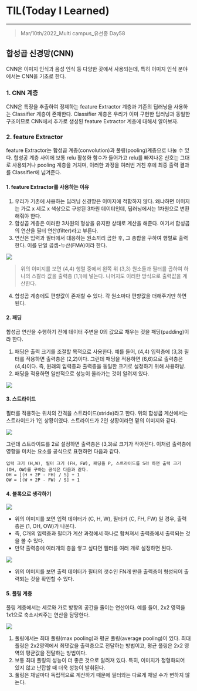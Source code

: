 # TIL(Today I Learned)

___

> Mar/10th/2022_Multi campus_유선종 Day58

## 합성곱 신경망(CNN)
CNN은 이미지 인식과 음성 인식 등 다양한 곳에서 사용되는데, 특히 이미지 인식 분야에서는 CNN을 기초로 한다.

### 1. CNN 계층
CNN은 특징을 추출하여 정제하는 feature Extractor 계층과 기존의 딥러닝을 사용하는 Classifier 계층이 존재한다. Classifier 계층은 우리가 이미 구현한 딥러닝과 동일한 구조이므로 CNN에서 추가로 생성된 feature Extractor 계층에 대해서 알아보자.

### 2. feature Extractor
feature Extractor는 합성곱 계층(convolution)과 풀링(pooling)계층으로 나눌 수 있다. 합성공 계층 사이에 보통 relu 활성화 함수가 들어가고 relu를 빠져나온 신호는 그대로 사용되거나 pooling 계층을 거치며, 이러한 과정을 여러번 거친 후에 최종 출력 결과를 Classifier에 넘겨준다.

#### 1. feature Extractor를 사용하는 이유
1. 우리가 기존에 사용하는 딥러닝 신경망은 이미지에 적합하지 않다. 왜냐하면 이미지는 가로 x 세로 x 색상으로 구성된 3차원 데이터인데, 딥러닝에서는 1차원으로 변환해줘야 한다.
2. 합성곱 계층은 이러한 3차원의 형상을 유지한 상태로 계산을 해준다. 여기서 합성곱의 연산을 필터 연산(filter)라고 부른다.
3. 연산은 입력과 필터에서 대응하는 원소끼리 곱한 후, 그 총합을 구하여 행렬로 출력한다. 이를 단일 곱셈-누산(FMA)이라 한다.

<img src="https://user-images.githubusercontent.com/97590480/157688052-0c4ab8d5-75d3-4499-9cd4-0c48ab5e0f1e.png">

> 위의 이미지를 보면 (4,4) 행렬 중에서 왼쪽 위 (3,3) 원소들과 필터를 곱하여 하나의 스칼라 값을 출력층 (1,1)에 넣는다. 나머지도 이러한 방식으로 출력값을 계산한다.

4. 합성곱 계층에도 편향값이 존재할 수 있다. 각 원소마다 편향값을 더해주기만 하면 된다.

#### 2. 패딩
합성곱 연산을 수행하기 전에 데이터 주변을 0의 값으로 채우는 것을 패딩(padding)이라 한다.
1. 패딩은 출력 크기를 조절할 목적으로 사용한다. 예를 들어, (4,4) 입력층에 (3,3) 필터를 적용하면 출력층은 (2,2)이다. 그런데 패딩을 적용하면 (6,6)으로 출력층은 (4,4)이다. 즉, 원래의 입력층과 출력층을 동일한 크기로 설정하기 위해 사용하낟.
2. 패딩을 적용하면 일반적으로 성능이 올라가는 것이 알려져 있다.

<img src="https://user-images.githubusercontent.com/97590480/157689093-50576a00-203c-4cf0-987d-a8f30ab29300.png">

#### 3. 스트라이드
필터를 적용하는 위치의 간격을 스트라이드(stride)라고 한다. 위의 합성곱 계산에서는 스트라이드가 1인 상황이였다. 스트라이드가 2인 상황이라면 밑의 이미지와 같다.

<img src="https://user-images.githubusercontent.com/97590480/157690251-dbd736c4-a281-4d0a-9211-85593ef17c0e.png">

그런데 스트라이드를 2로 설정하면 출력층은 (3,3)로 크기가 작아진다. 이처럼 출력층에 영향을 미치는 요소를 공식으로 표현하면 다음과 같다.

```
입력 크기 (H,W), 필터 크기 (FH, FW), 패딩을 P, 스트라이드를 S라 하면 출력 크기(OH, OW)를 구하는 공식은 다음과 같다.
OH = [(H + 2P - FH) / S] + 1
OW = [(W + 2P - FW) / S] + 1
```
#### 4. 블록으로 생각하기
<img src="https://user-images.githubusercontent.com/97590480/157692231-8c3e6b48-315b-4105-a2ed-97ae2a7bd1c5.png">

- 위의 이미지를 보면 입력 데이터가 (C, H, W), 필터가 (C, FH, FW) 일 경우, 출력층은 (1, OH, OW)가 나온다.
- 즉, C개의 입력층과 필터가 계산 과정에서 하나로 합쳐져서 출력층에서 출력되는 것을 볼 수 있다.
- 만약 출력층에 여러개의 층을 쌓고 싶다면 필터를 여러 개로 설정하면 된다.

<img src="https://user-images.githubusercontent.com/97590480/157692281-9dc70e60-f61b-41b8-8dbf-b597c95a4b88.png">

- 위의 이미지를 보면 출력 데이터가 필터의 갯수인 FN개 만큼 출력층이 형성되어 출력되는 것을 확인할 수 있다.

#### 5. 풀링 계층
풀링 계층에서는 세로와 가로 방향의 공간을 줄이는 연산이다. 예를 들어, 2x2 영역을 1x1으로 축소시켜주는 연산을 담당한다.

<img src="https://user-images.githubusercontent.com/97590480/157693244-66e532ec-c969-4c09-af09-f64889afb343.png">

1. 풀링에서는 최대 풀링(max pooling)과 평균 풀링(average pooling)이 있다. 최대 풀링은 2x2영역에서 최댓값을 출력층으로 전달하는 방법이고, 평균 풀링은 2x2 영역의 평균값을 전달하는 방법이다.
2. 보통 최대 풀링의 성능이 더 좋은 것으로 알려져 있다. 특히, 이미지가 정형화되어 있지 않고 난잡할 때 더욱 성능이 발휘된다.
3. 풀링은 채널마다 독립적으로 계산하기 때문에 필터와는 다르게 채널 수가 변하지 않는다.